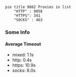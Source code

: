 
```mermaid
pie title 9862 Proxies in list
    "HTTP" : 9058
    "HTTPS": 341
    "SOCKS" : 463
```

### Some Info
#### Average Timeout

- mixed: 1.1s
- http: 0.4s
- https: 10.9s
- socks: 8.0s